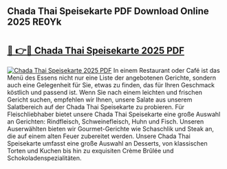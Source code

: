 ## Chada Thai Speisekarte PDF Download Online 2025 RE0Yk

# <h2><a href="http://gcdt8ui.nevu.top/?p=Chada+Thai+Speisekarte">🔗 👉🔴 Chada Thai Speisekarte 2025 PDF</a></h2>

[![Chada Thai Speisekarte 2025 PDF](https://i.imgur.com/dBaPXMq.png)](http://gcdt8ui.nevu.top/?p=Chada+Thai+Speisekarte)
In einem Restaurant oder Café ist das Menü des Essens nicht nur eine Liste der angebotenen Gerichte, sondern auch eine Gelegenheit für Sie, etwas zu finden, das für Ihren Geschmack köstlich und passend ist. Wenn Sie nach einem leichten und frischen Gericht suchen, empfehlen wir Ihnen, unsere Salate aus unserem Salatbereich auf der Chada Thai Speisekarte zu probieren. Für Fleischliebhaber bietet unsere Chada Thai Speisekarte eine große Auswahl an Gerichten: Rindfleisch, Schweinefleisch, Huhn und Fisch. Unseren Auserwählten bieten wir Gourmet-Gerichte wie Schaschlik und Steak an, die auf einem alten Feuer zubereitet werden. Unsere Chada Thai Speisekarte umfasst eine große Auswahl an Desserts, von klassischen Torten und Kuchen bis hin zu exquisiten Crème Brûlée und Schokoladenspezialitäten.
